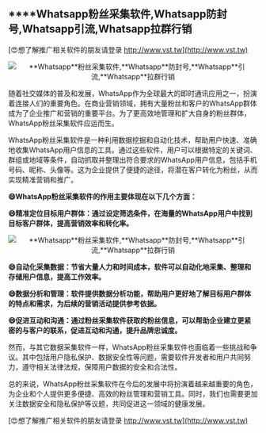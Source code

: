 ## ****Whatsapp**粉丝采集软件,**Whatsapp**防封号,**Whatsapp**引流,**Whatsapp**拉群行销**

[😍想了解推广相关软件的朋友请登录 http://www.vst.tw](http://www.vst.tw)

 <center><img src="https://vst.tw/MP4/tuiguang/png/4.png" alt="**Whatsapp**粉丝采集软件,**Whatsapp**防封号,**Whatsapp**引流,**Whatsapp**拉群行销"></center>

随着社交媒体的普及和发展，WhatsApp作为全球最大的即时通讯应用之一，扮演着连接人们的重要角色。在商业营销领域，拥有大量粉丝和客户的WhatsApp群体成为了企业推广和营销的重要平台。为了更高效地管理和扩大自身的粉丝群体，WhatsApp粉丝采集软件应运而生。

WhatsApp粉丝采集软件是一种利用数据挖掘和自动化技术，帮助用户快速、准确地收集WhatsApp用户信息的工具。通过这些软件，用户可以根据特定的关键词、群组或地域等条件，自动抓取并整理出符合要求的WhatsApp用户信息，包括手机号码、昵称、头像等。这为企业提供了便捷的途径，将潜在客户转化为粉丝，从而实现精准营销和推广。

**😄WhatsApp粉丝采集软件的作用主要体现在以下几个方面：**

**😄精准定位目标用户群体：通过设定筛选条件，在海量的WhatsApp用户中找到目标客户群体，提高营销效率和转化率。**

 <center><img src="https://vst.tw/MP4/tuiguang/png/8.png" alt="**Whatsapp**粉丝采集软件,**Whatsapp**防封号,**Whatsapp**引流,**Whatsapp**拉群行销"></center>

**😄自动化采集数据：节省大量人力和时间成本，软件可以自动化地采集、整理和存储用户信息，提高工作效率。**

**😄数据分析和管理：软件提供数据分析功能，帮助用户更好地了解目标用户群体的特点和需求，为后续的营销活动提供参考依据。**

**😄促进互动和沟通：通过粉丝采集软件获取的粉丝信息，可以帮助企业建立更紧密的与客户的联系，促进互动和沟通，提升品牌忠诚度。**

然而，与其它数据采集软件一样，WhatsApp粉丝采集软件也面临着一些挑战和争议。其中包括用户隐私保护、数据安全性等问题，需要软件开发者和用户共同努力，遵守相关法律法规，保障用户数据的安全和合法性。

总的来说，WhatsApp粉丝采集软件在今后的发展中将扮演着越来越重要的角色，为企业和个人提供更多便捷、高效的粉丝管理和营销工具。同时，我们也需要更加关注数据安全和隐私保护等议题，共同促进这一领域的健康发展。

[😍想了解推广相关软件的朋友请登录 http://www.vst.tw](http://www.vst.tw)



